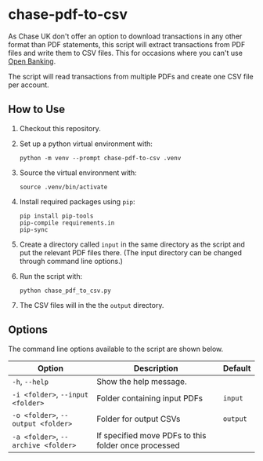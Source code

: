 # chase-pdf-to-csv
As Chase UK don't offer an option to download transactions in any other format than PDF statements, this script will extract transactions from PDF files and write them to CSV files.  This for occasions where you can't use [Open Banking](https://www.chase.co.uk/gb/en/support/open-banking/).

The script will read transactions from multiple PDFs and create one CSV file per account.

## How to Use
1. Checkout this repository.
2. Set up a python virtual environment with:

    ```
    python -m venv --prompt chase-pdf-to-csv .venv
    ```

3. Source the virtual environment with:

    ```
    source .venv/bin/activate
    ```

4. Install required packages using `pip`:

    ```
    pip install pip-tools
    pip-compile requirements.in
    pip-sync
    ```

5. Create a directory called `input` in the same directory as the script and put the relevant PDF files there.  (The input directory can be changed through command line options.)

6. Run the script with:

    ```
    python chase_pdf_to_csv.py
    ```
7. The CSV files will in the the `output` directory.

## Options

The command line options available to the script are shown below.

| Option | Description | Default |
| ------ | ------ | ------ |
| `-h`, `--help` | Show the help message. | |
  `-i <folder>`, `--input <folder>` | Folder containing input PDFs | `input` |
  `-o <folder>`, `--output <folder>` | Folder for output CSVs | `output` |
  `-a <folder>`, `--archive <folder>` | If specified move PDFs to this folder once processed |
